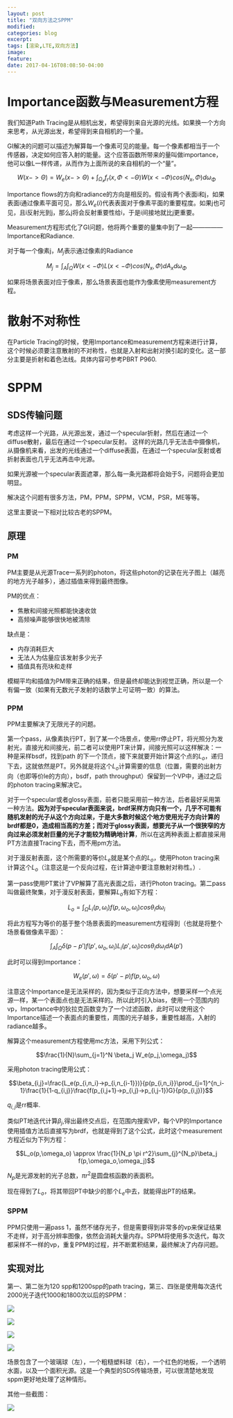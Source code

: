 ```yaml
---
layout: post
title: "双向方法之SPPM"
modified:
categories: blog
excerpt:
tags: [渲染,LTE,双向方法]
image:
feature:
date: 2017-04-16T08:08:50-04:00
---
```


# Importance函数与Measurement方程


我们知道Path Tracing是从相机出发，希望得到来自光源的光线。如果换一个方向来思考，从光源出发，希望得到来自相机的一个量。

GI解决的问题可以描述为解算每一个像素可见的能量。每一个像素都相当于一个传感器，决定如何应答入射的能量。这个应答函数所带来的量叫做importance，他可以像L一样传递，从而作为上面所说的来自相机的一个“量”。

$$W(x->\Theta)=W_e(x->\Theta)+\int_{\Omega_x}f_r(x,\Phi<-\Theta)W(x<-\Phi)cos(N_x,\Phi)d\omega_{\Phi}$$

Importance flows的方向和radiance的方向是相反的。假设有两个表面i和j，如果表面i通过像素平面可见，那么$W_e(i)$代表表面对于像素平面的重要程度。如果j也可见，且i反射光到j，那么j将会反射重要性给i，于是i间接地就比j更重要。

Measurement方程形式化了GI问题，他将两个重要的量集中到了一起—————Importance和Radiance.

对于每一个像素j，$M_j$表示通过像素的Radiance

$$M_j = \int_A \int_\Omega W(x<-\Phi)L(x<-\Phi)cos(N_x,\Phi)dA_xd\omega_{\Phi}$$

如果将场景表面对应于像素，那么场景表面也能作为像素使用measurement方程。

# 散射不对称性

在Particle Tracing的时候，使用Importance和measurement方程来进行计算，这个时候必须要注意散射的不对称性，也就是入射和出射对换引起的变化。这一部分主要是折射和着色法线。具体内容可参考PBRT P960.

# SPPM

## SDS传输问题

考虑这样一个光路，从光源出发，通过一个specular折射，然后在通过一个diffuse散射，最后在通过一个specular反射。
这样的光路几乎无法击中摄像机，从摄像机来看，出发的光线通过一个diffuse表面，在通过一个specular反射或者折射表面也几乎无法再击中光源。

如果光源被一个specular表面遮罩，那么每一条光路都将会始于S，问题将会更加明显。

解决这个问题有很多方法，PM，PPM，SPPM，VCM，PSR，ME等等。

这里主要说一下相对比较古老的SPPM。

## 原理

### PM

PM主要是从光源Trace一系列的photon，将这些photon的记录在光子图上（越亮的地方光子越多），通过插值来得到最终图像。

PM的优点：
-   焦散和间接光照都能快速收敛
-   高频噪声能够很快地被清除

缺点是：
-   内存消耗巨大
-   无法人为估量应该发射多少光子
-   插值具有亮块和走样

模糊平均和插值为PM带来正确的结果，但是最终却能达到视觉正确，所以是一个有偏一致（如果有无数光子发射的话数学上可证明一致）的算法。

### PPM

PPM主要解决了无限光子的问题。

第一个pass，从像素执行PT，到了某一个场景点，使用rr停止PT，将光照分为发射光，直接光和间接光，前二者可以使用PT来计算，间接光照可以这样解决：一种是采样bsdf，找到path 的下一个顶点，接下来就要开始计算这个点的$L_o$，递归下去，这就依然是PT。另外就是将这个$L_o$计算需要的信息（位置，需要的出射方向（也即等价le的方向），bsdf，path throughput）保留到一个VP中，通过之后的photon tracing来解决它。

对于一个specular或者glossy表面，前者只能采用前一种方法，后者最好采用第一种方法。**因为对于specular表面来说，brdf采样方向只有一个，几乎不可能有随机发射的光子从这个方向过来，于是大多数时候这个地方使用光子方向计算的brdf都是0，造成相当高的方差；而对于glossy表面，想要光子从一个很狭窄的方向过来必须发射巨量的光子才能较为精确地计算**，所以在这两种表面上都直接采用PT方法直接Tracing下去，而不用pm方法。

对于漫反射表面，这个所需要的等价$L_e$就是某个点的$L_o$，使用Photon tracing来计算这个$L_o$（注意这是一个反向过程，在计算途中要注意散射对称性。）.

第一pass使用PT累计了VP解算了高光表面之后，进行Photon tracing。第二pass叫做最终聚集，对于漫反射表面，要解算$L_o$有如下方程：

$$L_o = \int_{\Omega}L_i(p,\omega_i)f(p,\omega_o,\omega_i)cos\theta_id\omega_i$$

将此方程写为等价的基于整个场景表面的measurement方程得到（也就是将整个场景看做像素平面）：

$$\int_A \int_{\Omega} \delta(p-p')f(p',\omega_o,\omega_i)L_i(p',\omega_i)cos\theta_i d\omega_i dA(p')$$

此时可以得到Importance：

$$W_e(p',\omega) = \delta(p'-p)f(p,\omega_o,\omega)$$

注意这个Importance是无法采样的，因为类似于正向方法中，想要采样一个点光源一样，某一个表面点也是无法采样的。所以此时引入bias，使用一个范围内的vp，Importance中的狄拉克函数变为了一个过滤函数，此时可以使用这个Importance描述一个表面点的重要性，周围的光子越多，重要性越高，入射的radiance越多。

解算这个measurement方程使用mc方法，采用下列公式：

$$\frac{1}{N}\sum_{j=1}^N \beta_j W_e(p_j,\omega_j)$$

采用photon tracing使用公式：

$$\beta_{i,j}=\frac{L_e(p_{i,n_i}->p_{i,n_{i-1}})}{p(p_{i,n_i}}\prod_{j=1}^{n_i-1}\frac{1}{1-q_{i,j}}\frac{f(p_{i,j+1}->p_{i,j}->p_{i,j-1})G}{p(p_{i,j})}$$

$q_{i,j}$是rr概率.

类似PT地迭代计算$\beta_j$,得出最终交点后，在范围内搜索VP，每个VP的Importance使用插值方法后直接写为brdf，也就是得到了这个公式，此时这个measurement方程近似为下列方程：

$$L_o(p,\omega_o) \approx \frac{1}{N_p \pi r^2}\sum_{j}^{N_p}\beta_j f(p,\omega_o,\omega_j)$$

$N_p$是光源发射的光子总数，$\pi r^2$是圆盘核函数的表面积。

现在得到了$L_o$，将其带回PT中缺少的那个$L_e$中去，就能得出PT的结果。

### SPPM

PPM只使用一遍pass 1，虽然不储存光子，但是需要得到非常多的vp来保证结果不走样，对于高分辨率图像，依然会消耗大量内存。SPPM将使用多次迭代，每次都采样不一样的vp，重复PPM的过程，并不断累积结果，最终解决了内存问题。



## 实现对比

第一、第二张为120 spp和1200spp的path tracing，第三、四张是使用每次迭代2000光子迭代1000和1800次以后的SPPM：


![](https://github.com/wubugui/FXXKTracer/raw/master/pic/120pt.png)

![](https://github.com/wubugui/FXXKTracer/raw/master/pic/1200spppt.png)

![](https://github.com/wubugui/FXXKTracer/raw/master/pic/sppm_1175.png)

![](https://github.com/wubugui/FXXKTracer/raw/master/pic/sppm_1823.png)


场景包含了一个玻璃球（左），一个粗糙塑料球（右），一个红色的地板，一个透明水面，以及一个面积光源。这是一个典型的SDS传输场景，可以很清楚地发现sppm更好地处理了这种情形。

其他一些截图：

![](https://github.com/wubugui/FXXKTracer/raw/master/pic/sppm_2079.png)
